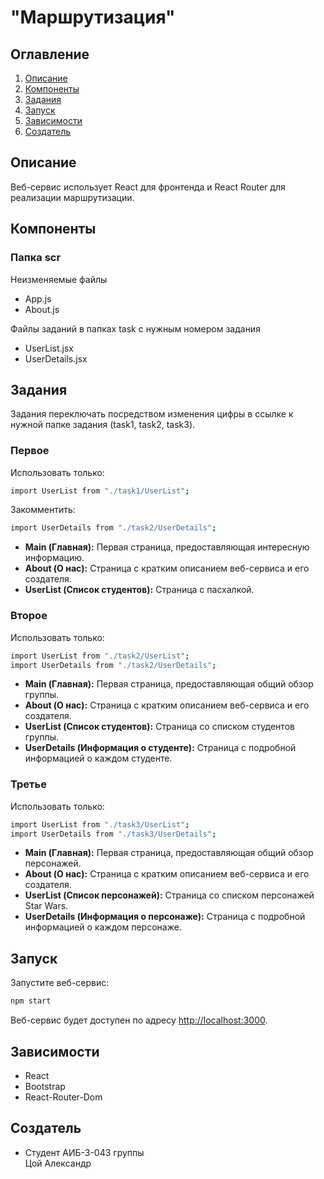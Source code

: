 # "Маршрутизация"

## Оглавление

1. [Описание](#описание)
2. [Компоненты](#компоненты)
3. [Задания](#задания)
4. [Запуск](#запуск)
5. [Зависимости](#зависимости)
6. [Создатель](#создатель)

## Описание

Веб-сервис использует React для фронтенда и React Router для реализации маршрутизации.

## Компоненты

### Папка scr

Неизменяемые файлы

- App.js
- About.js

Файлы заданий в папках task с нужным номером задания

- UserList.jsx
- UserDetails.jsx

## Задания

Задания переключать посредством изменения цифры в ссылке к нужной папке задания (task1, task2, task3).

### Первое

Использовать только:

```bash
import UserList from "./task1/UserList";
```

Закомментить:

```bash
import UserDetails from "./task2/UserDetails";
```

- **Main (Главная):** Первая страница, предоставляющая интересную информацию.
- **About (О нас):** Страница с кратким описанием веб-сервиса и его создателя.
- **UserList (Список студентов):** Страница c пасхалкой.

### Второе

Использовать только:

```bash
import UserList from "./task2/UserList";
import UserDetails from "./task2/UserDetails";
```

- **Main (Главная):** Первая страница, предоставляющая общий обзор группы.
- **About (О нас):** Страница с кратким описанием веб-сервиса и его создателя.
- **UserList (Список студентов):** Страница со списком студентов группы.
- **UserDetails (Информация о студенте):** Страница с подробной информацией о каждом студенте.

### Третье

Использовать только:

```bash
import UserList from "./task3/UserList";
import UserDetails from "./task3/UserDetails";
```

- **Main (Главная):** Первая страница, предоставляющая общий обзор персонажей.
- **About (О нас):** Страница с кратким описанием веб-сервиса и его создателя.
- **UserList (Список персонажей):** Страница со списком персонажей Star Wars.
- **UserDetails (Информация о персонаже):** Страница с подробной информацией о каждом персонаже.

## Запуск

Запустите веб-сервис:

```bash
npm start
```

Веб-сервис будет доступен по адресу [http://localhost:3000](http://localhost:3000).

## Зависимости

- React
- Bootstrap
- React-Router-Dom

## Создатель

- Студент АИБ-3-043 группы  
  Цой Александр

